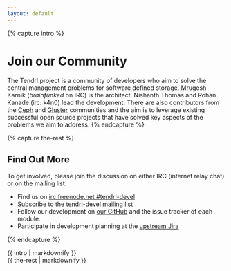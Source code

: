 ```yaml
---
layout: default
---
```


{% capture intro %}
# Join our Community

The Tendrl project is a community of developers who aim to solve the central management problems for software defined storage. Mrugesh Karnik (_brainfunked_ on IRC) is the architect. Nishanth Thomas and Rohan Kanade (irc: k4n0) lead the development. There are also contributors from the [Ceph](http://www.ceph.com) and
[Gluster](http://www.gluster.org) communities and the aim is to leverage existing successful open source projects that have solved key aspects of the problems we aim to address.
{% endcapture %}

{% capture the-rest %}

## Find Out More

To get involved, please join the discussion on either IRC (internet relay chat) or on the mailing list.

  * Find us on [irc.freenode.net #tendrl-devel](https://webchat.freenode.net/?channels=#tendrl-devel)
  * Subscribe to the [tendrl-devel mailing list](https://www.redhat.com/mailman/listinfo/tendrl-devel)
  * Follow our development on [our GitHub](https://github.com/Tendrl) and
    the issue tracker of each module.
  * Participate in development planning at the [upstream Jira](http://tendrl.atlassian.net)

{% endcapture %}

<div class="frontpage">
  <div class="mission mission-text intro">{{ intro | markdownify }}</div>
  <div>{{ the-rest | markdownify }}</div>
</div>

